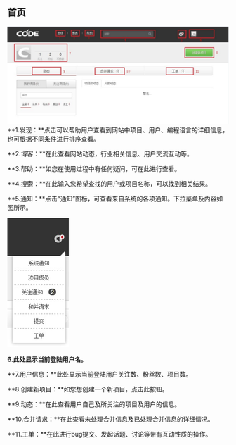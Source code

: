 ## 首页


![alt FAQ_1_1 首页](images/FAQ_1_1_1.jpg "首页")
**1.发现：**点击可以帮助用户查看到网站中项目、用户、编程语言的详细信息，也可根据不同条件进行排序查看。

**2.博客：**在此查看网站动态，行业相关信息、用户交流互动等。

**3.帮助：**如您在使用过程中有任何疑问，可在此进行查看。

**4.搜索：**在此输入您希望查找的用户或项目名称，可以找到相关结果。

**5.通知：**点击“通知”图标，可查看来自系统的各项通知。下拉菜单及内容如图所示。

![alt FAQ_1_1 通知图标下拉](images/FAQ_1_1_2.jpg "通知下拉图标")

**6.此处显示当前登陆用户名。**

**7.用户信息：**此处显示当前登陆用户关注数、粉丝数、项目数。

**8.创建新项目：**如您想创建一个新项目，点击此按钮。

**9.动态：**在此查看用户自己及所关注的项目及用户的信息。

**10.合并请求：**在此查看未处理合并信息及已处理合并信息的详细情况。

**11.工单：**在此进行bug提交、发起话题、讨论等带有互动性质的操作。

